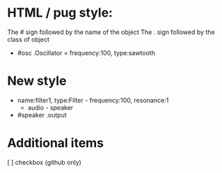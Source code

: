 <p id='patcher'></p>

# HTML / pug style:
The # sign followed by the name of the object
The . sign followed by the class of object

- #osc .Oscillator = frequency:100, type:sawtooth

# New style
- name:filter1, type:Filter - frequency:100, resonance:1
  - audio - speaker
- #speaker .output

# Additional items
[ ] checkbox (github only)

<script>
    var output = {};

    function run(){
        document.getElementById('patcher').innerHTML = '';
        document.querySelectorAll('li').forEach((x,i)=>{
            x.setAttribute('class','red');
            x.id = `original${i}`
            console.log(x.children.length)
            if(x.children.length>0)console.log(Array.from(x.children).filter(item=>item.tagName == 'UL'))
            if(x.innerHTML.split('<ul>').length>1)console.log(x.innerHTML.split('<ul>')[1].split('</ul>')[0])
            let listItem =  patcher.appendChild(document.createElement('button'));
            listItem.innerHTML = x.innerHTML;
            listItem.id = `item${i}`
        })
    }
    run();
</script>
